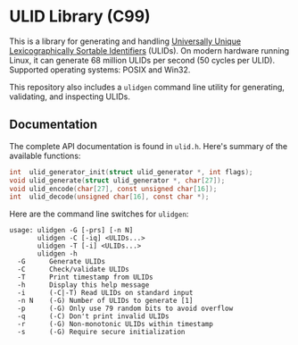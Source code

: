 # ULID Library (C99)

This is a library for generating and handling [Universally Unique
Lexicographically Sortable Identifiers][ulid] (ULIDs). On modern
hardware running Linux, it can generate 68 million ULIDs per second
(50 cycles per ULID). Supported operating systems: POSIX and Win32.

This repository also includes a `ulidgen` command line utility for
generating, validating, and inspecting ULIDs.

## Documentation

The complete API documentation is found in `ulid.h`. Here's summary of
the available functions:

```c
int  ulid_generator_init(struct ulid_generator *, int flags);
void ulid_generate(struct ulid_generator *, char[27]);
void ulid_encode(char[27], const unsigned char[16]);
int  ulid_decode(unsigned char[16], const char *);
```

Here are the command line switches for `ulidgen`:

```
usage: ulidgen -G [-prs] [-n N]
       ulidgen -C [-iq] <ULIDs...>
       ulidgen -T [-i] <ULIDs...>
       ulidgen -h
  -G      Generate ULIDs
  -C      Check/validate ULIDs
  -T      Print timestamp from ULIDs
  -h      Display this help message
  -i      (-C|-T) Read ULIDs on standard input
  -n N    (-G) Number of ULIDs to generate [1]
  -p      (-G) Only use 79 random bits to avoid overflow
  -q      (-C) Don't print invalid ULIDs
  -r      (-G) Non-monotonic ULIDs within timestamp
  -s      (-G) Require secure initialization
```

[ulid]: https://github.com/ulid/spec
